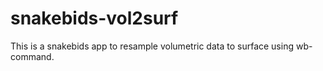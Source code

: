 # snakebids-vol2surf
This is a snakebids app to resample volumetric data to surface using wb-command.
